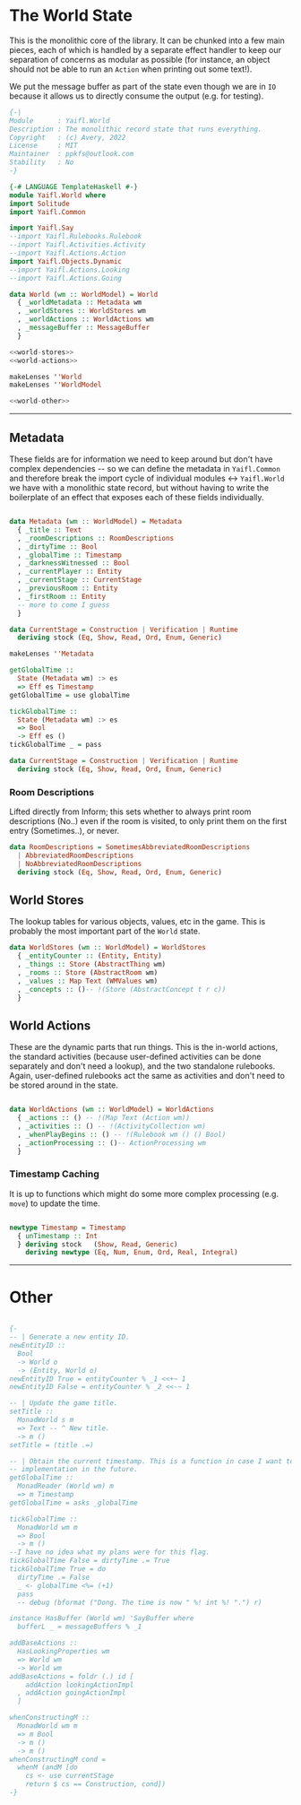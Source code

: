 # The World State

This is the monolithic core of the library. It can be chunked into a few main pieces, each of which is handled by a separate effect handler to keep our separation of concerns as modular as possible (for instance, an object should not be able to run an `Action` when printing out some text!).

We put the message buffer as part of the state even though we are in `IO` because it allows us to directly consume the output (e.g. for testing).


```haskell file=src/Yaifl/World.hs
{-|
Module      : Yaifl.World
Description : The monolithic record state that runs everything.
Copyright   : (c) Avery, 2022
License     : MIT
Maintainer  : ppkfs@outlook.com
Stability   : No
-}

{-# LANGUAGE TemplateHaskell #-}
module Yaifl.World where
import Solitude
import Yaifl.Common

import Yaifl.Say
--import Yaifl.Rulebooks.Rulebook
--import Yaifl.Activities.Activity
--import Yaifl.Actions.Action
import Yaifl.Objects.Dynamic
--import Yaifl.Actions.Looking
--import Yaifl.Actions.Going

data World (wm :: WorldModel) = World
  { _worldMetadata :: Metadata wm
  , _worldStores :: WorldStores wm
  , _worldActions :: WorldActions wm
  , _messageBuffer :: MessageBuffer
  }

<<world-stores>>
<<world-actions>>

makeLenses ''World
makeLenses ''WorldModel

<<world-other>>
```
---
## Metadata

These fields are for information we need to keep around but don't have complex dependencies -- so we can define the metadata in `Yaifl.Common` and therefore break the import cycle of individual modules <-> `Yaifl.World` we have with a monolithic state record, but without having to write the boilerplate of an effect that exposes each of these fields individually.

```haskell id=world-metadata

data Metadata (wm :: WorldModel) = Metadata
  { _title :: Text
  , _roomDescriptions :: RoomDescriptions
  , _dirtyTime :: Bool
  , _globalTime :: Timestamp
  , _darknessWitnessed :: Bool
  , _currentPlayer :: Entity
  , _currentStage :: CurrentStage
  , _previousRoom :: Entity
  , _firstRoom :: Entity
  -- more to come I guess
  }

data CurrentStage = Construction | Verification | Runtime
  deriving stock (Eq, Show, Read, Ord, Enum, Generic)

makeLenses ''Metadata

getGlobalTime :: 
  State (Metadata wm) :> es 
  => Eff es Timestamp
getGlobalTime = use globalTime

tickGlobalTime ::
  State (Metadata wm) :> es 
  => Bool
  -> Eff es ()
tickGlobalTime _ = pass
```

```haskell id=world-staging
data CurrentStage = Construction | Verification | Runtime
  deriving stock (Eq, Show, Read, Ord, Enum, Generic)

```
### Room Descriptions

Lifted directly from Inform; this sets whether to always print room descriptions (No..) even if the room is visited, to only print them on the first entry (Sometimes..), or never.

```haskell id=room-descriptions
data RoomDescriptions = SometimesAbbreviatedRoomDescriptions
  | AbbreviatedRoomDescriptions
  | NoAbbreviatedRoomDescriptions 
  deriving stock (Eq, Show, Read, Ord, Enum, Generic)
```

## World Stores

The lookup tables for various objects, values, etc in the game. This is probably the most important part of the `World` state.

```haskell id=world-stores
data WorldStores (wm :: WorldModel) = WorldStores
  { _entityCounter :: (Entity, Entity)
  , _things :: Store (AbstractThing wm)
  , _rooms :: Store (AbstractRoom wm)
  , _values :: Map Text (WMValues wm)
  , _concepts :: ()-- !(Store (AbstractConcept t r c))
  }
```

## World Actions

These are the dynamic parts that run things. This is the in-world actions, the standard activities (because user-defined activities can be done separately and don't need a lookup), and the two standalone rulebooks. Again, user-defined rulebooks act the same as activities and don't need to be stored around in the state.

```haskell id=world-actions

data WorldActions (wm :: WorldModel) = WorldActions
  { _actions :: () -- !(Map Text (Action wm))
  , _activities :: () -- !(ActivityCollection wm)
  , _whenPlayBegins :: () -- !(Rulebook wm () () Bool)
  , _actionProcessing :: ()-- ActionProcessing wm
  }

```

### Timestamp Caching

It is up to functions which might do some more complex processing (e.g. `move`) to update the time.

```haskell id=timestamp

newtype Timestamp = Timestamp
  { unTimestamp :: Int
  } deriving stock   (Show, Read, Generic)
    deriving newtype (Eq, Num, Enum, Ord, Real, Integral)

```

---

# Other

```haskell id=world-other

{-
-- | Generate a new entity ID.
newEntityID :: 
  Bool
  -> World o
  -> (Entity, World o)
newEntityID True = entityCounter % _1 <<+~ 1
newEntityID False = entityCounter % _2 <<-~ 1

-- | Update the game title.
setTitle :: 
  MonadWorld s m
  => Text -- ^ New title.
  -> m ()
setTitle = (title .=)

-- | Obtain the current timestamp. This is a function in case I want to change the
-- implementation in the future.
getGlobalTime ::
  MonadReader (World wm) m
  => m Timestamp
getGlobalTime = asks _globalTime

tickGlobalTime :: 
  MonadWorld wm m
  => Bool
  -> m ()
--I have no idea what my plans were for this flag.
tickGlobalTime False = dirtyTime .= True
tickGlobalTime True = do
  dirtyTime .= False
  _ <- globalTime <%= (+1)
  pass
  -- debug (bformat ("Dong. The time is now " %! int %! ".") r)

instance HasBuffer (World wm) 'SayBuffer where
  bufferL _ = messageBuffers % _1

addBaseActions :: 
  HasLookingProperties wm
  => World wm
  -> World wm
addBaseActions = foldr (.) id [
    addAction lookingActionImpl
  , addAction goingActionImpl
  ]

whenConstructingM :: 
  MonadWorld wm m 
  => m Bool 
  -> m () 
  -> m ()
whenConstructingM cond = 
  whenM (andM [do
    cs <- use currentStage
    return $ cs == Construction, cond])
-}
```
